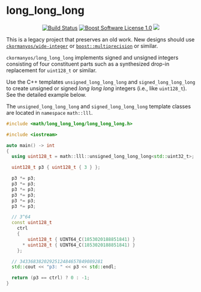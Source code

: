 long_long_long
==================

<p align="center">
    <a href="https://github.com/ckormanyos/long_long_long/actions">
        <img src="https://github.com/ckormanyos/long_long_long/actions/workflows/long_long_long.yml/badge.svg" alt="Build Status"></a>
    <a href="https://github.com/ckormanyos/wide-integer/blob/master/LICENSE">
        <img src="https://img.shields.io/badge/license-BSL%201.0-blue.svg" alt="Boost Software License 1.0"></a>
    <a href="https://godbolt.org/z/Pfn7bnsd4" alt="godbolt">
        <img src="https://img.shields.io/badge/try%20it%20on-godbolt-green" /></a>
</p>

This is a legacy project that preserves an old work.
New designs should use [`ckormanyos/wide-integer`](https://github.com/ckormanyos/wide-integer)
or [`boost::multiprecision`](https://github.com/boostorg/multiprecision) or similar.

`ckormanyos/long_long_long` implements signed and unsigned integers consisting of four constituent parts
such as a synthesized drop-in replacement for `uint128_t` or similar.

Use the C++ templates `unsigned_long_long_long` and `signed_long_long_long`
to create unsigned or signed _long_ _long_ _long_ integers (i.e., like `uint128_t`).
See the detailed example below.

The `unsigned_long_long_long` and `signed_long_long_long` template classes
are located in `namespace` `math::lll`.

```cpp
#include <math/long_long_long/long_long_long.h>

#include <iostream>

auto main() -> int
{
  using uint128_t = math::lll::unsigned_long_long_long<std::uint32_t>;

  uint128_t p3 { uint128_t { 3 } };

  p3 *= p3;
  p3 *= p3;
  p3 *= p3;
  p3 *= p3;
  p3 *= p3;
  p3 *= p3;

  // 3^64
  const uint128_t
    ctrl
    {
        uint128_t { UINT64_C(1853020188851841) }
      * uint128_t { UINT64_C(1853020188851841) }
    };

  // 3433683820292512484657849089281
  std::cout << "p3: " << p3 << std::endl;

  return (p3 == ctrl) ? 0 : -1;
}
```
